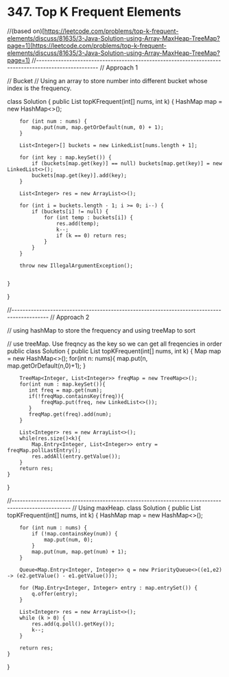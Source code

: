 # 347. Top K Frequent Elements

//\(based on\)[https://leetcode.com/problems/top-k-frequent-elements/discuss/81635/3-Java-Solution-using-Array-MaxHeap-TreeMap?page=1](https://leetcode.com/problems/top-k-frequent-elements/discuss/81635/3-Java-Solution-using-Array-MaxHeap-TreeMap?page=1) //---------------------------------------------------------------------------------------------------- // Approach 1

// Bucket // Using an array to store number into different bucket whose index is the frequency.

class Solution { public List topKFrequent\(int\[\] nums, int k\) { HashMap map = new HashMap&lt;&gt;\(\);

```text
    for (int num : nums) {
        map.put(num, map.getOrDefault(num, 0) + 1);
    }

    List<Integer>[] buckets = new LinkedList[nums.length + 1];

    for (int key : map.keySet()) {
        if (buckets[map.get(key)] == null) buckets[map.get(key)] = new LinkedList<>();
        buckets[map.get(key)].add(key);
    }

    List<Integer> res = new ArrayList<>();

    for (int i = buckets.length - 1; i >= 0; i--) {
        if (buckets[i] != null) {
            for (int temp : buckets[i]) {
                res.add(temp);
                k--;
                if (k == 0) return res;
            }
        }
    }

    throw new IllegalArgumentException();


}
```

}

//------------------------------------------------------------------------------------------- // Approach 2

// using hashMap to store the frequency and using treeMap to sort

// use treeMap. Use freqncy as the key so we can get all freqencies in order public class Solution { public List topKFrequent\(int\[\] nums, int k\) { Map map = new HashMap&lt;&gt;\(\); for\(int n: nums\){ map.put\(n, map.getOrDefault\(n,0\)+1\); }

```text
    TreeMap<Integer, List<Integer>> freqMap = new TreeMap<>();
    for(int num : map.keySet()){
       int freq = map.get(num);
       if(!freqMap.containsKey(freq)){
           freqMap.put(freq, new LinkedList<>());
       }
       freqMap.get(freq).add(num);
    }

    List<Integer> res = new ArrayList<>();
    while(res.size()<k){
        Map.Entry<Integer, List<Integer>> entry = freqMap.pollLastEntry();
        res.addAll(entry.getValue());
    }
    return res;
}
```

}

//--------------------------------------------------------------------------------------------------- // Using maxHeap. class Solution { public List topKFrequent\(int\[\] nums, int k\) { HashMap map = new HashMap&lt;&gt;\(\);

```text
    for (int num : nums) {
        if (!map.containsKey(num)) {
            map.put(num, 0);
        }
        map.put(num, map.get(num) + 1);
    }

    Queue<Map.Entry<Integer, Integer>> q = new PriorityQueue<>((e1,e2) -> (e2.getValue() - e1.getValue()));

    for (Map.Entry<Integer, Integer> entry : map.entrySet()) {
        q.offer(entry);
    }

    List<Integer> res = new ArrayList<>();
    while (k > 0) {
        res.add(q.poll().getKey());
        k--;
    }

    return res;
}
```

}

